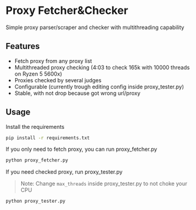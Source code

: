 
# Proxy Fetcher&Checker
Simple proxy parser/scraper and checker with multithreading capability
## Features
- Fetch proxy from any proxy list
- Multithreaded proxy checking (4:03 to check 165k with 10000 threads on Ryzen 5 5600x)
- Proxies checked by several judges
- Configurable (currently trough editing config inside proxy_tester.py)
- Stable, with not drop because got wrong url/proxy

## Usage

Install the requirements
```sh
pip install -r requirements.txt
```

If you only need to fetch proxy, you can run proxy_fetcher.py
```sh
python proxy_fetcher.py
```
If you need checked proxy, run proxy_tester.py
> Note: Change `max_threads` inside proxy_tester.py to not choke your CPU
```sh
python proxy_tester.py
```
